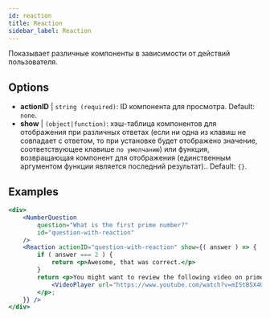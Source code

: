 ```yaml
---
id: reaction 
title: Reaction
sidebar_label: Reaction
---
```


Показывает различные компоненты в зависимости от действий пользователя.

## Options

* __actionID__ | `string (required)`: ID компонента для просмотра. Default: `none`.
* __show__ | `(object|function)`: хэш-таблица компонентов для отображения при различных ответах (если ни одна из клавиш не совпадает с ответом, то при установке будет отображено значение, соответствующее клавише `по умолчанию`) или функция, возвращающая компонент для отображения (единственным аргументом функции является последний результат).. Default: `{}`.


## Examples

```jsx live
<div>
	<NumberQuestion
		question="What is the first prime number?"
		id="question-with-reaction"
	/>
	<Reaction actionID="question-with-reaction" show={( answer ) => {
		if ( answer === 2 ) {
			return <p>Awesome, that was correct.</p>
		}
		return <p>You might want to review the following video on prime numbers:
			<VideoPlayer url="https://www.youtube.com/watch?v=mIStB5X4U8M" />
		</p>;
	}} />
</div>
``` 

